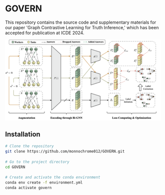 # GOVERN

This repository contains the source code and supplementary materials for our paper 'Graph Contrastive Learning for Truth Inference,' which has been accepted for publication at ICDE 2024.

![GOVERN](GOVERN.png)

## Installation

```bash
# Clone the repository
git clone https://github.com/monnochrome012/GOVERN.git

# Go to the project directory
cd GOVERN

# Create and activate the conda environment
conda env create -f environment.yml
conda activate govern
```
